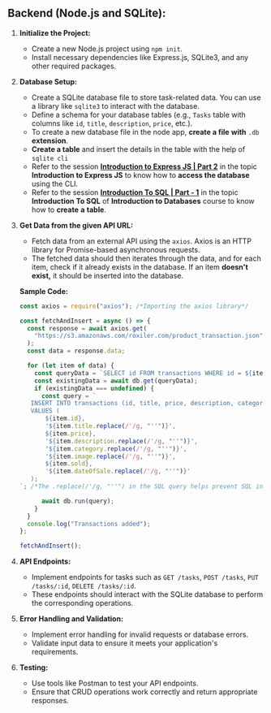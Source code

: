 
## **Backend (Node.js and SQLite):**

1. **Initialize the Project:**
    - Create a new Node.js project using `npm init`.
    - Install necessary dependencies like Express.js, SQLite3, and any other required packages.
2. **Database Setup:**
    - Create a SQLite database file to store task-related data. You can use a library like `sqlite3` to interact with the database.
    - Define a schema for your database tables (e.g., `Tasks` table with columns like `id`, `title`, `description`, `price`, etc.).
    - To create a new database file in the node app, **create a file** **with** `.db` **extension**.
    - **Create a table** and insert the details in the table with the help of `sqlite cli`
    - Refer to the session **[Introduction to Express JS | Part 2](https://learning.ccbp.in/backend-development/course?c_id=f44d3635-58da-4c85-a9bf-29857c7c989b&s_id=bc846adc-3c12-4db3-8393-561f9fcfaa7d&t_id=f670e7f3-afa6-45c5-83cb-140433a8aa77)** in the topic **Introduction to Express JS** to know how to **access the database** using the CLI.
    - Refer to the session **[Introduction To SQL | Part - 1](https://learning.ccbp.in/backend-development/course?c_id=5d03f5a4-a285-4e52-8a57-18f718c4859f&s_id=44d357c8-d158-41f3-8bad-e0e269a9b904&t_id=5b2c32ee-9e6e-49ba-bcda-339076b98b69)** in the topic **Introduction To SQL** of **Introduction to Databases** course to know how to **create** **a** **table**.
3. **Get Data from the given API URL:**
    - Fetch data from an external API using the `axios`. Axios is an HTTP library for Promise-based asynchronous requests.
    - The fetched data should then iterates through the data, and for each item, check if it already exists in the database. If an item **doesn't exist,** it should be inserted into the database.
    
    **Sample Code:**
    
    ```jsx
    const axios = require("axios"); /*Importing the axios library*/
    
    const fetchAndInsert = async () => {
      const response = await axios.get(
        "https://s3.amazonaws.com/roxiler.com/product_transaction.json"
      );
      const data = response.data;
    
      for (let item of data) {
        const queryData = `SELECT id FROM transactions WHERE id = ${item.id}`;
        const existingData = await db.get(queryData);
        if (existingData === undefined) {
          const query = `
       INSERT INTO transactions (id, title, price, description, category, image, sold, dateOfSale) 
       VALUES (
           ${item.id},
           '${item.title.replace(/'/g, "''")}',
           ${item.price},
           '${item.description.replace(/'/g, "''")}',
           '${item.category.replace(/'/g, "''")}',
           '${item.image.replace(/'/g, "''")}',
           ${item.sold},
           '${item.dateOfSale.replace(/'/g, "''")}'
       );
    `; /*The .replace(/'/g, "''") in the SQL query helps prevent SQL injection attacks by escaping single quotes.*/
    
          await db.run(query);
        }
      }
      console.log("Transactions added");
    };
    
    fetchAndInsert();
    ```
    
4. **API Endpoints:**
    - Implement endpoints for tasks such as `GET /tasks`, `POST /tasks`, `PUT /tasks/:id`, `DELETE /tasks/:id`.
    - These endpoints should interact with the SQLite database to perform the corresponding operations.
5. **Error Handling and Validation:**
    - Implement error handling for invalid requests or database errors.
    - Validate input data to ensure it meets your application's requirements.
6. **Testing:**
    - Use tools like Postman to test your API endpoints.
    - Ensure that CRUD operations work correctly and return appropriate responses.
